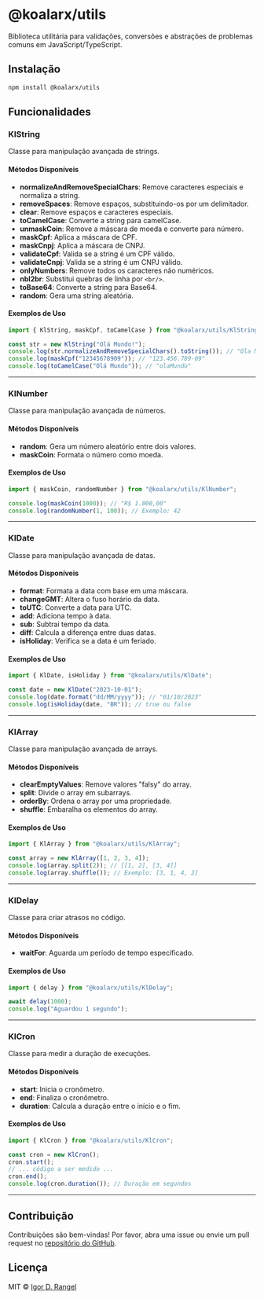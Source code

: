 # @koalarx/utils

Biblioteca utilitária para validações, conversões e abstrações de problemas comuns em JavaScript/TypeScript.

## Instalação

```bash
npm install @koalarx/utils
```

## Funcionalidades

### KlString

Classe para manipulação avançada de strings.

#### Métodos Disponíveis

- **normalizeAndRemoveSpecialChars**: Remove caracteres especiais e normaliza a string.
- **removeSpaces**: Remove espaços, substituindo-os por um delimitador.
- **clear**: Remove espaços e caracteres especiais.
- **toCamelCase**: Converte a string para camelCase.
- **unmaskCoin**: Remove a máscara de moeda e converte para número.
- **maskCpf**: Aplica a máscara de CPF.
- **maskCnpj**: Aplica a máscara de CNPJ.
- **validateCpf**: Valida se a string é um CPF válido.
- **validateCnpj**: Valida se a string é um CNPJ válido.
- **onlyNumbers**: Remove todos os caracteres não numéricos.
- **nbl2br**: Substitui quebras de linha por `<br/>`.
- **toBase64**: Converte a string para Base64.
- **random**: Gera uma string aleatória.

#### Exemplos de Uso

```typescript
import { KlString, maskCpf, toCamelCase } from "@koalarx/utils/KlString";

const str = new KlString("Olá Mundo!");
console.log(str.normalizeAndRemoveSpecialChars().toString()); // "Ola Mundo"
console.log(maskCpf("12345678909")); // "123.456.789-09"
console.log(toCamelCase("Olá Mundo")); // "olaMundo"
```

---

### KlNumber

Classe para manipulação avançada de números.

#### Métodos Disponíveis

- **random**: Gera um número aleatório entre dois valores.
- **maskCoin**: Formata o número como moeda.

#### Exemplos de Uso

```typescript
import { maskCoin, randomNumber } from "@koalarx/utils/KlNumber";

console.log(maskCoin(1000)); // "R$ 1.000,00"
console.log(randomNumber(1, 100)); // Exemplo: 42
```

---

### KlDate

Classe para manipulação avançada de datas.

#### Métodos Disponíveis

- **format**: Formata a data com base em uma máscara.
- **changeGMT**: Altera o fuso horário da data.
- **toUTC**: Converte a data para UTC.
- **add**: Adiciona tempo à data.
- **sub**: Subtrai tempo da data.
- **diff**: Calcula a diferença entre duas datas.
- **isHoliday**: Verifica se a data é um feriado.

#### Exemplos de Uso

```typescript
import { KlDate, isHoliday } from "@koalarx/utils/KlDate";

const date = new KlDate("2023-10-01");
console.log(date.format("dd/MM/yyyy")); // "01/10/2023"
console.log(isHoliday(date, "BR")); // true ou false
```

---

### KlArray

Classe para manipulação avançada de arrays.

#### Métodos Disponíveis

- **clearEmptyValues**: Remove valores "falsy" do array.
- **split**: Divide o array em subarrays.
- **orderBy**: Ordena o array por uma propriedade.
- **shuffle**: Embaralha os elementos do array.

#### Exemplos de Uso

```typescript
import { KlArray } from "@koalarx/utils/KlArray";

const array = new KlArray([1, 2, 3, 4]);
console.log(array.split(2)); // [[1, 2], [3, 4]]
console.log(array.shuffle()); // Exemplo: [3, 1, 4, 2]
```

---

### KlDelay

Classe para criar atrasos no código.

#### Métodos Disponíveis

- **waitFor**: Aguarda um período de tempo especificado.

#### Exemplos de Uso

```typescript
import { delay } from "@koalarx/utils/KlDelay";

await delay(1000);
console.log("Aguardou 1 segundo");
```

---

### KlCron

Classe para medir a duração de execuções.

#### Métodos Disponíveis

- **start**: Inicia o cronômetro.
- **end**: Finaliza o cronômetro.
- **duration**: Calcula a duração entre o início e o fim.

#### Exemplos de Uso

```typescript
import { KlCron } from "@koalarx/utils/KlCron";

const cron = new KlCron();
cron.start();
// ... código a ser medido ...
cron.end();
console.log(cron.duration()); // Duração em segundos
```

---

## Contribuição

Contribuições são bem-vindas! Por favor, abra uma issue ou envie um pull request no [repositório do GitHub](https://github.com/igordrangel/koala-utils).

## Licença

MIT © [Igor D. Rangel](https://github.com/igordrangel)
